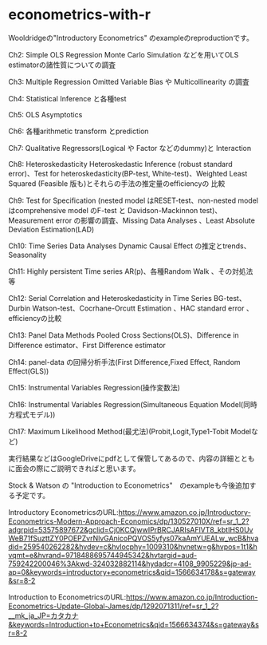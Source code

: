 # econometrics-with-r

Wooldridgeの"Introductory Econometrics" のexampleのreproductionです。

Ch2:  Simple OLS Regression
      Monte Carlo Simulation などを用いてOLS estimatorの諸性質についての調査

Ch3:  Multiple Regression
      Omitted Variable Bias や Multicollinearity の調査

Ch4:  Statistical Inference と各種test

Ch5:  OLS Asymptotics

Ch6:  各種arithmetic transform とprediction

Ch7:  Qualitative Regressors(Logical や Factor などのdummy)と Interaction

Ch8:   Heteroskedasticity
       Heteroskedastic Inference (robust standard error)、Test for heteroskedasticity(BP-test, White-test)、Weighted Least Squared (Feasible 版も)とそれらの手法の推定量のefficiencyの 比較

Ch9:  Test for Specification (nested model はRESET-test、non-nested model はcomprehensive model のF-test と Davidson-Mackinnon test)、Measurement error の影響の調査、Missing Data Analyses 、Least Absolute Deviation Estimation(LAD)

Ch10:  Time Series Data Analyses
       Dynamic Causal Effect の推定とtrends、Seasonality

Ch11:  Highly persistent Time series
       AR(p)、各種Random Walk 、その対処法等

Ch12:  Serial Correlation and Heteroskedasticity in Time Series
       BG-test、Durbin Watson-test、Cocrhane-Orcutt Estimation 、HAC standard error 、efficiencyの比較

Ch13:  Panel Data Methods
            Pooled Cross Sections(OLS)、Difference in Difference estimator、First Difference estimator


Ch14:  panel-data の回帰分析手法(First Difference,Fixed Effect, Random Effect(GLS))

Ch15:  Instrumental Variables Regression(操作変数法)

Ch16:  Instrumental Variables Regression(Simultaneous Equation Model(同時方程式モデル))

Ch17:  Maximum Likelihood Method(最尤法)(Probit,Logit,Type1-Tobit Modelなど)


実行結果などはGoogleDriveにpdfとして保管してあるので、内容の詳細とともに面会の際にご説明できればと思います。


Stock & Watson の "Introduction to Econometrics"　のexampleも今後追加する予定です。


Introductory EconometricsのURL:https://www.amazon.co.jp/Introductory-Econometrics-Modern-Approach-Economics/dp/130527010X/ref=sr_1_2?adgrpid=53575897672&gclid=Cj0KCQjwwIPrBRCJARIsAFlVT8_kbtIHS0UvWeB71fSuzttZY0POEPZvrNlvGAnicoPQVOS5yfys07kaAmYUEALw_wcB&hvadid=259540262282&hvdev=c&hvlocphy=1009310&hvnetw=g&hvpos=1t1&hvqmt=e&hvrand=9718488695744945342&hvtargid=aud-759242200046%3Akwd-324032882114&hydadcr=4108_9905229&jp-ad-ap=0&keywords=introductory+econometrics&qid=1566634178&s=gateway&sr=8-2

Introduction to EconometricsのURL:https://www.amazon.co.jp/Introduction-Econometrics-Update-Global-James/dp/1292071311/ref=sr_1_2?__mk_ja_JP=カタカナ&keywords=Introduction+to+Econometrics&qid=1566634374&s=gateway&sr=8-2
